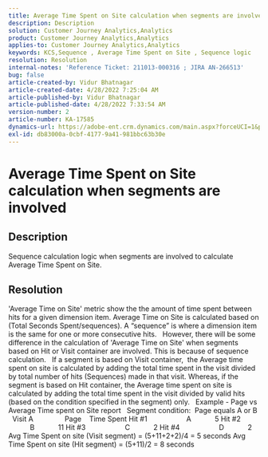 ```yaml
---
title: Average Time Spent on Site calculation when segments are involved
description: Description
solution: Customer Journey Analytics,Analytics
product: Customer Journey Analytics,Analytics
applies-to: Customer Journey Analytics,Analytics
keywords: KCS,Sequence , Average Time Spent on Site , Sequence logic
resolution: Resolution
internal-notes: 'Reference Ticket: 211013-000316 ; JIRA AN-266513'
bug: false
article-created-by: Vidur Bhatnagar
article-created-date: 4/28/2022 7:25:04 AM
article-published-by: Vidur Bhatnagar
article-published-date: 4/28/2022 7:33:54 AM
version-number: 2
article-number: KA-17585
dynamics-url: https://adobe-ent.crm.dynamics.com/main.aspx?forceUCI=1&pagetype=entityrecord&etn=knowledgearticle&id=5e824c51-c4c6-ec11-a7b6-0022480a1d64
exl-id: db83000a-0cbf-4177-9a41-981bbc63b30e
---
```

# Average Time Spent on Site calculation when segments are involved

## Description

Sequence calculation logic when segments are involved to calculate Average Time Spent on Site. 

## Resolution


'Average Time on Site' metric show the the amount of time spent between hits for a given dimension item. Average Time on Site is calculated based on (Total Seconds Spent/sequences). A “sequence” is where a dimension item is the same for one or more consecutive hits.
 
However, there will be some difference in the calculation of 'Average Time on Site' when segments based on Hit or Visit container are involved. This is because of sequence calculation.
 
If a segment is based on Visit container,  the Average time spent on site is calculated by adding the total time spent in the visit divided by total number of hits (Sequences) made in that visit.
Whereas, if the segment is based on Hit container, the Average time spent on site is calculated by adding the total time spent in the visit divided by valid hits (based on the condition specified in the segment) only.
 
Example - Page vs Average Time spent on Site report
 
Segment condition:  Page equals A or B
 
Visit A                Page    Time Spent
Hit #1                    A            5
Hit #2                    B            11
Hit #3                    C            2
Hit #4                    D            2
 
Avg Time Spent on site (Visit segment) = (5+11+2+2)/4 = 5 seconds
Avg Time Spent on site (Hit segment) = (5+11)/2 = 8 seconds
